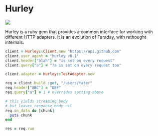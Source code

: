 # Hurley

![](http://comicstheblog.com/wp-content/uploads/2013/10/Hurley-Run.gif)

Hurley is a ruby gem that provides a common interface for working with different
HTTP adapters.  It is an evolution of Faraday, with rethought internals.

```ruby
client = Hurley::Client.new "https://api.github.com"
client.user_agent = "hurley v0.1"
client.header["blah"] = "is set on every request"
client.query["a"] = "?a is set on every request too"

client.adapter = Hurley::TestAdapter.new

req = client.build :get, "/users/tater"
req.header["ABC"] = "DEF"
req.query["a"] = 1 # overrides setting above

# this yields streaming body
# but leaves response.body nil
req.on_data do |chunk|
  puts chunk
end

res = req.run
```
